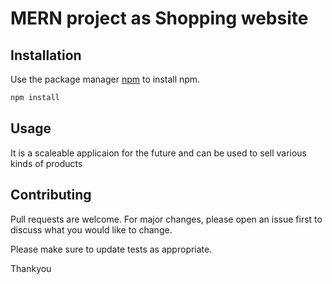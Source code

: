#  MERN project as Shopping website

## Installation

Use the  package manager [npm](https://www.npmjs.com/get-npm) to install npm.

```bash
npm install
```

## Usage

It is a scaleable applicaion for the future and can be used to sell various kinds of products

## Contributing
Pull requests are welcome. For major changes, please open an issue first to discuss what you would like to change.

Please make sure to update tests as appropriate.

Thankyou
